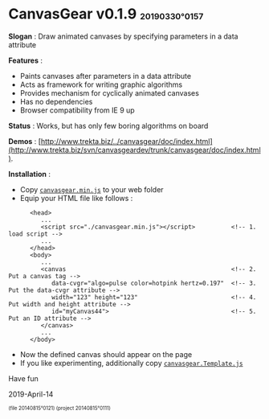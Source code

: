 # CanvasGear v0.1.9 <sup><sub><sub>20190330°0157</sub></sub></sup>

**Slogan** : Draw animated canvases by specifying parameters in a data attribute

**Features** :
- Paints canvases after parameters in a data attribute
- Acts as framework for writing graphic algorithms
- Provides mechanism for cyclically animated canvases
- Has no dependencies
- Browser compatibility from IE 9 up

**Status** : Works, but has only few boring algorithms on board

**Demos** : [http://www.trekta.biz/../canvasgear/doc/index.html](http://www.trekta.biz/svn/canvasgeardev/trunk/canvasgear/doc/index.html).

**Installation** :
- Copy [`canvasgear.min.js`](./canvasgear.min.js) to your web folder
- Equip your HTML file like follows :
```
      <head>
         ...
         <script src="./canvasgear.min.js"></script>          <!-- 1. load script -->
         ...
      </head>
      <body>
         ...
         <canvas                                              <!-- 2. Put a canvas tag -->
            data-cvgr="algo=pulse color=hotpink hertz=0.197"  <!-- 3. Put the data-cvgr attribute -->
            width="123" height="123"                          <!-- 4. Put width and height attribute -->
            id="myCanvas44">                                  <!-- 5. Put an ID attribute -->
         </canvas>
         ...
      </body>
```
- Now the defined canvas should appear on the page
- If you like experimenting, additionally copy [`canvasgear.Template.js`](./canvasgear.Template.js)

Have fun

2019-April-14

<sup><sub>(file 20140815°0121) (project 20140815°0111)</sub></sup>
